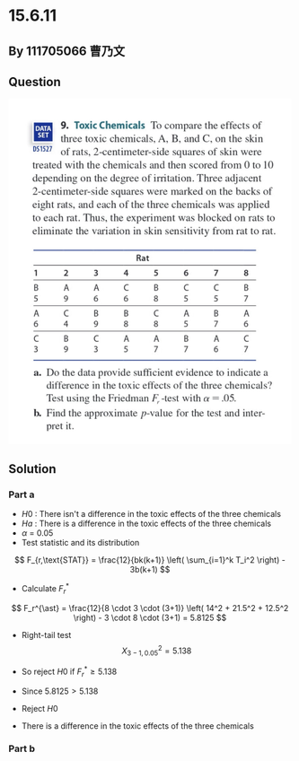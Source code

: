 # 15.6.11

## By 111705066 曹乃文

## Question
![images](https://github.com/HWTeng-Course/202402-Statistics/blob/main/Images/15.6.9.jpg)

## Solution

### Part a
- $H0$ : There isn't a difference in the toxic effects of the three chemicals
- $Ha$ : There is a difference in the toxic effects of the three chemicals
- $\alpha$ = 0.05
- Test statistic and its distribution

$$
F_{r,\text{STAT}} = \frac{12}{bk(k+1)} \left( \sum_{i=1}^k T_i^2 \right) - 3b(k+1)
$$

- Calculate $F_r^{\ast}$
  
$$
F_r^{\ast} = \frac{12}{8 \cdot 3 \cdot (3+1)} \left( 14^2 + 21.5^2 + 12.5^2 \right) - 3 \cdot 8 \cdot (3+1) = 5.8125
$$

- Right-tail test
  $$X^2_{3-1,0.05} = 5.138$$

- So reject $H0$ if $F_r^{\ast} \geq 5.138$
- Since $5.8125 > 5.138$
- Reject $H0$
- There is a difference in the toxic effects of the three chemicals

### Part b
